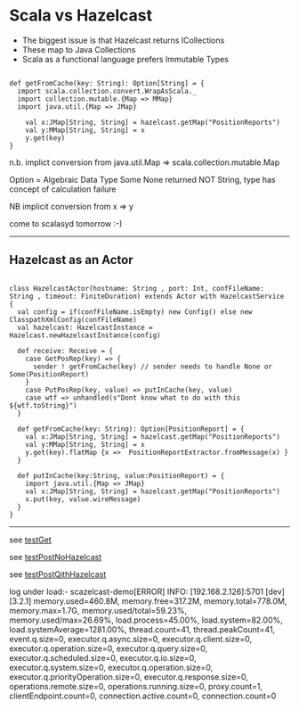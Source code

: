 # Scala vs Hazelcast
+ The biggest issue is that Hazelcast returns ICollections
+ These map to Java Collections
+ Scala as a functional language prefers Immutable Types

<pre><code data-trim>
def getFromCache(key: String): Option[String] = {
  import scala.collection.convert.WrapAsScala._
  import collection.mutable.{Map => MMap}
  import java.util.{Map => JMap}

    val x:JMap[String, String] = hazelcast.getMap("PositionReports")
    val y:MMap[String, String] = x
    y.get(key)
}
</code></pre>

n.b. implict conversion from java.util.Map => scala.collection.mutable.Map
 
<aside class="notes">Option = Algebraic Data Type Some None returned NOT String, type has concept of calculation failure

  NB implicit conversion from x => y

come to scalasyd tomorrow :-)
</aside> 

---

## Hazelcast as an Actor

<pre><code data-trim>
class HazelcastActor(hostname: String , port: Int, confFileName: String , timeout: FiniteDuration) extends Actor with HazelcastService
{
  val config = if(confFileName.isEmpty) new Config() else new ClasspathXmlConfig(confFileName)  
  val hazelcast: HazelcastInstance = Hazelcast.newHazelcastInstance(config)

  def receive: Receive = {
    case GetPosRep(key) => {
      sender ! getFromCache(key) // sender needs to handle None or Some(PositionReport)
    }
    case PutPosRep(key, value) => putInCache(key, value)
    case wtf => unhandled(s"Dont know what to do with this ${wtf.toString}")
  }

  def getFromCache(key: String): Option[PositionReport] = {    
    val x:JMap[String, String] = hazelcast.getMap("PositionReports")
    val y:MMap[String, String] = x
    y.get(key).flatMap {x =>  PositionReportExtractor.fromMessage(x) }
  }

  def putInCache(key:String, value:PositionReport) = {
    import java.util.{Map => JMap}
    val x:JMap[String, String] = hazelcast.getMap("PositionReports")
    x.put(key, value.wireMessage)
  }
}
</code></pre>

---

see [testGet](./data/testGet1/simplescazelcastgettest2-20140513123407/index.html)

see [testPostNoHazelcast](./data/testPost1/simplescazelcastpostloadtest2-20140513131810/index.html)


see [testPostQithHazelcast](./data/testPostHC1/simplescazelcastpostloadtest2-20140513161743/index.html)

log under load:- 
scazelcast-demo[ERROR] INFO: [192.168.2.126]:5701 [dev] [3.2.1] memory.used=460.8M, memory.free=317.2M, memory.total=778.0M, memory.max=1.7G, memory.used/total=59.23%, memory.used/max=26.69%, load.process=45.00%, load.system=82.00%, load.systemAverage=1281.00%, thread.count=41, thread.peakCount=41, event.q.size=0, executor.q.async.size=0, executor.q.client.size=0, executor.q.operation.size=0, executor.q.query.size=0, executor.q.scheduled.size=0, executor.q.io.size=0, executor.q.system.size=0, executor.q.operation.size=0, executor.q.priorityOperation.size=0, executor.q.response.size=0, operations.remote.size=0, operations.running.size=0, proxy.count=1, clientEndpoint.count=0, connection.active.count=0, connection.count=0
